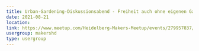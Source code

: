 ```yaml
---
title: Urban-Gardening-Diskussionsabend - Freiheit auch ohne eigenen Garten
date: 2021-08-21
location: 
link: https://www.meetup.com/Heidelberg-Makers-Meetup/events/279957837/
usergroup: makershd
type: usergroup
---
```


